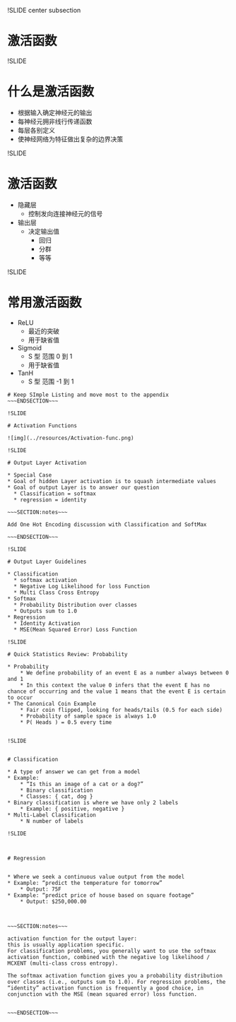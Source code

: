 !SLIDE center subsection

# 激活函数

!SLIDE

# 什么是激活函数

* 根据输入确定神经元的输出
* 每神经元拥非线行传递函数
* 每层各别定义
* 使神经网络为特征做出复杂的边界决策

!SLIDE

# 激活函数

* 隐藏层
  * 控制发向连接神经元的信号
* 输出层
  * 决定输出值
    * 回归
    * 分群
    * 等等


!SLIDE

# 常用激活函数

* ReLU
  * 最近的突破
  * 用于缺省值
* Sigmoid
  * S 型 范围 0 到 1
  * 用于缺省值
* TanH
  * S 型 范围 -1 到 1


~~~SECTION:notes~~~
# Keep SImple Listing and move most to the appendix
~~~ENDSECTION~~~

!SLIDE

# Activation Functions

![img](../resources/Activation-func.png)

!SLIDE

# Output Layer Activation

* Special Case
* Goal of hidden Layer activation is to squash intermediate values
* Goal of output Layer is to answer our question
  * Classification = softmax
  * regression = identity

~~~SECTION:notes~~~

Add One Hot Encoding discussion with Classification and SoftMax

~~~ENDSECTION~~~

!SLIDE

# Output Layer Guidelines

* Classification
  * softmax activation
  * Negative Log Likelihood for loss Function
  * Multi Class Cross Entropy
* Softmax
  * Probability Distribution over classes
  * Outputs sum to 1.0
* Regression
  * Identity Activation
  * MSE(Mean Squared Error) Loss Function

!SLIDE

# Quick Statistics Review: Probability

* Probability
	* We define probability of an event E as a number always between 0 and 1
	* In this context the value 0 infers that the event E has no chance of occurring and the value 1 means that the event E is certain to occur
* The Canonical Coin Example
	* Fair coin flipped, looking for heads/tails (0.5 for each side)
	* Probability of sample space is always 1.0
	* P( Heads ) = 0.5 every time


!SLIDE


# Classification

* A type of answer we can get from a model
* Example:
	* “Is this an image of a cat or a dog?”
	* Binary classification
	* Classes: { cat, dog }
* Binary classification is where we have only 2 labels
	* Example: { positive, negative }
* Multi-Label Classification
	* N number of labels

!SLIDE



# Regression


* Where we seek a continuous value output from the model
* Example: “predict the temperature for tomorrow”
	* Output: 75F
* Example: “predict price of house based on square footage”
	* Output: $250,000.00



~~~SECTION:notes~~~

activation function for the output layer:
this is usually application specific.
For classification problems, you generally want to use the softmax activation function, combined with the negative log likelihood / MCXENT (multi-class cross entropy).

The softmax activation function gives you a probability distribution over classes (i.e., outputs sum to 1.0). For regression problems, the “identity” activation function is frequently a good choice, in conjunction with the MSE (mean squared error) loss function.


~~~ENDSECTION~~~
